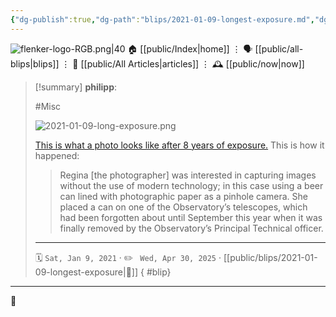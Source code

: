 ```yaml
---
{"dg-publish":true,"dg-path":"blips/2021-01-09-longest-exposure.md","dg-permalink":"2021/01/09/longest-exposure/","permalink":"/2021/01/09/longest-exposure/","title":"philipp @ 2021-01-09"}
---
```



<div class="transclusion internal-embed is-loaded"><div class="markdown-embed">




![flenker-logo-RGB.png|40](/img/user/attachments/flenker-logo-RGB.png)
🏠 [[public/Index\|home]]  ⋮ 🗣️ [[public/all-blips\|blips]] ⋮  📝 [[public/All Articles\|articles]]  ⋮ 🕰️ [[public/now\|now]]


</div></div>


> [!summary] **philipp**:
>
> #Misc
>
> ![2021-01-09-long-exposure.png](/img/user/attachments/2021-01-09-long-exposure.png)
>
> [This is what a photo looks like after 8 years of exposure.](https://www.herts.ac.uk/about-us/media-centre/news/2020/longest-known-exposure-photograph-ever-captured-using-a-beer-can)
> This is how it happened:
>
> > Regina [the photographer] was interested in capturing images without the use of modern technology; in this case using a beer can lined with photographic paper as a pinhole camera. She placed a can on one of the Observatory’s telescopes, which had been forgotten about until September this year when it was finally removed by the Observatory’s Principal Technical officer.
> - - -
>
> 🗓️ <code>Sat, Jan 9, 2021</code>  · ✏️ <code> Wed, Apr 30, 2025</code>  · [[public/blips/2021-01-09-longest-exposure\|🔗]]
{ #blip}


- - -

 👾
